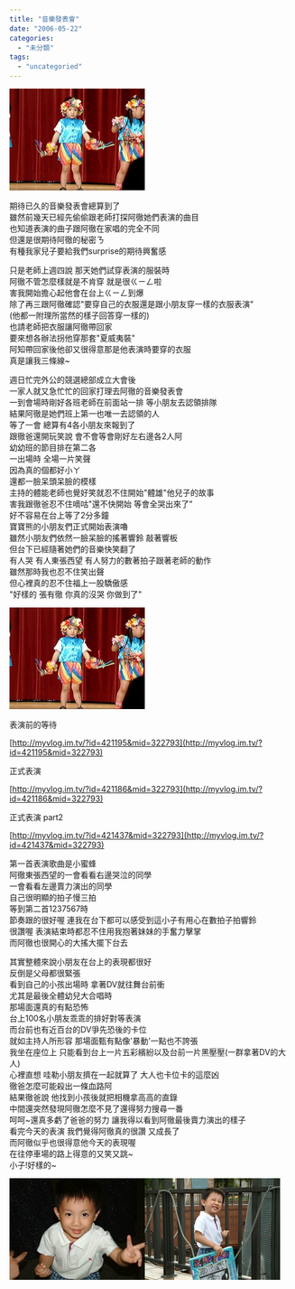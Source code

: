 ```yaml
---
title: "音樂發表會"
date: "2006-05-22"
categories: 
  - "未分類"
tags: 
  - "uncategoried"
---
```


![](images/151604359_972275c9a8_m.jpg)

期待已久的音樂發表會總算到了  
雖然前幾天已經先偷偷跟老師打探阿徹她們表演的曲目  
也知道表演的曲子跟阿徹在家唱的完全不同  
但還是很期待阿徹的秘密ㄋ  
有種我家兒子要給我們surprise的期待興奮感

只是老師上週四說 那天她們試穿表演的服裝時  
阿徹不管怎麼樣就是不肯穿 就是很ㄍㄧㄥ啦  
害我開始擔心起他會在台上ㄍㄧㄥ到爆  
除了再三跟阿徹確認"要穿自己的衣服還是跟小朋友穿一樣的衣服表演"  
(他都一附理所當然的樣子回答穿一樣的)  
也請老師把衣服讓阿徹帶回家  
要來想各辦法拐他穿那套"夏威夷裝"  
阿知帶回家後他卻又很得意那是他表演時要穿的衣服  
真是讓我三條線~

週日忙完外公的競選總部成立大會後  
一家人就又急忙忙的回家打理去阿徹的音樂發表會  
一到會場時剛好各班老師在前面站一排 等小朋友去認領排隊  
結果阿徹是她們班上第一也唯一去認領的人  
等了一會 總算有4各小朋友來報到了  
跟徹爸還開玩笑說 會不會等會剛好左右邊各2人阿  
幼幼班的節目排在第二各  
一出場時 全場一片笑聲  
因為真的個都好小ㄚ  
還都一臉呆頭呆臉的模樣  
主持的體能老師也覺好笑就忍不住開始"體雄"他兒子的故事  
害我跟徹爸忍不住嘀咕"還不快開始 等會全哭出來了"  
好不容易在台上等了2分多鐘  
寶寶熊的小朋友們正式開始表演嚕  
雖然小朋友們依然一臉呆臉的搖著響鈴 敲著響板  
但台下已經隨著她們的音樂快笑翻了  
有人哭 有人東張西望 有人努力的數著拍子跟著老師的動作  
雖然那時我也忍不住笑出聲  
但心裡真的忍不住福上一股驕傲感  
"好樣的 張有徹 你真的沒哭 你做到了"

![](images/151604359_972275c9a8_m.jpg)  

表演前的等待

[http://myvlog.im.tv/?id=421195&mid=322793](http://myvlog.im.tv/?id=421195&mid=322793)

正式表演

[http://myvlog.im.tv/?id=421186&mid=322793](http://myvlog.im.tv/?id=421186&mid=322793)

正式表演 part2

[http://myvlog.im.tv/?id=421437&mid=322793](http://myvlog.im.tv/?id=421437&mid=322793)

第一首表演歌曲是小蜜蜂  
阿徹東張西望的一會看看右邊哭泣的同學  
一會看看左邊賣力演出的同學  
自己很明顯的拍子慢三拍  
等到第二首1237567時  
節奏跟的很好喔 連我在台下都可以感受到這小子有用心在數拍子拍響鈴  
很讚喔 表演結束時都忍不住用我抱著妹妹的手奮力擊掌  
而阿徹也很開心的大搖大擺下台去

其實整體來說小朋友在台上的表現都很好  
反倒是父母都很緊張  
看到自己的小孩出場時 拿著DV就往舞台前衝  
尤其是最後全體幼兒大合唱時  
那場面還真的有點恐怖  
台上100名小朋友乖乖的排好對等表演  
而台前也有近百台的DV爭先恐後的卡位  
就如主持人所形容 那場面甄有點像'暴動'一點也不誇張  
我坐在座位上 只能看到台上一片五彩繽紛以及台前一片黑壓壓(一群拿著DV的大人)  
心裡直想 哇勒小朋友擠在一起就算了 大人也卡位卡的這麼凶  
徹爸怎麼可能殺出一條血路阿  
結果徹爸說 他找到小孩後就把相機拿高高的直錄  
中間還突然發現阿徹怎麼不見了還得努力搜尋一番  
呵呵~還真多虧了爸爸的努力 讓我得以看到阿徹最後賣力演出的樣子  
看完今天的表演 我們覺得阿徹真的很讚 又成長了  
而阿徹似乎也很得意他今天的表現喔  
在往停車場的路上得意的又笑又跳~  
小子!好樣的~

![](images/151604561_413c432998_m.jpg)![](images/151604641_922830b399_m.jpg)
